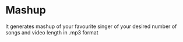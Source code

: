 # Mashup
It generates mashup of your favourite singer of your desired number of songs and video length in .mp3 format
